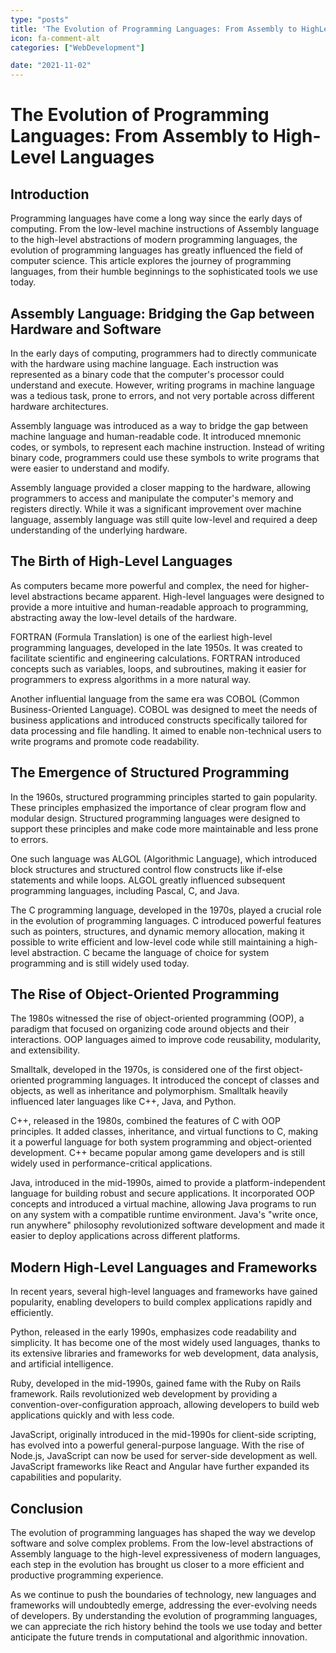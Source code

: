 ```yaml
---
type: "posts"
title: 'The Evolution of Programming Languages: From Assembly to HighLevel Languages'
icon: fa-comment-alt
categories: ["WebDevelopment"]

date: "2021-11-02"
---
```




# The Evolution of Programming Languages: From Assembly to High-Level Languages

## Introduction

Programming languages have come a long way since the early days of computing. From the low-level machine instructions of Assembly language to the high-level abstractions of modern programming languages, the evolution of programming languages has greatly influenced the field of computer science. This article explores the journey of programming languages, from their humble beginnings to the sophisticated tools we use today.

## Assembly Language: Bridging the Gap between Hardware and Software

In the early days of computing, programmers had to directly communicate with the hardware using machine language. Each instruction was represented as a binary code that the computer's processor could understand and execute. However, writing programs in machine language was a tedious task, prone to errors, and not very portable across different hardware architectures.

Assembly language was introduced as a way to bridge the gap between machine language and human-readable code. It introduced mnemonic codes, or symbols, to represent each machine instruction. Instead of writing binary code, programmers could use these symbols to write programs that were easier to understand and modify.

Assembly language provided a closer mapping to the hardware, allowing programmers to access and manipulate the computer's memory and registers directly. While it was a significant improvement over machine language, assembly language was still quite low-level and required a deep understanding of the underlying hardware.

## The Birth of High-Level Languages

As computers became more powerful and complex, the need for higher-level abstractions became apparent. High-level languages were designed to provide a more intuitive and human-readable approach to programming, abstracting away the low-level details of the hardware.

FORTRAN (Formula Translation) is one of the earliest high-level programming languages, developed in the late 1950s. It was created to facilitate scientific and engineering calculations. FORTRAN introduced concepts such as variables, loops, and subroutines, making it easier for programmers to express algorithms in a more natural way.

Another influential language from the same era was COBOL (Common Business-Oriented Language). COBOL was designed to meet the needs of business applications and introduced constructs specifically tailored for data processing and file handling. It aimed to enable non-technical users to write programs and promote code readability.

## The Emergence of Structured Programming

In the 1960s, structured programming principles started to gain popularity. These principles emphasized the importance of clear program flow and modular design. Structured programming languages were designed to support these principles and make code more maintainable and less prone to errors.

One such language was ALGOL (Algorithmic Language), which introduced block structures and structured control flow constructs like if-else statements and while loops. ALGOL greatly influenced subsequent programming languages, including Pascal, C, and Java.

The C programming language, developed in the 1970s, played a crucial role in the evolution of programming languages. C introduced powerful features such as pointers, structures, and dynamic memory allocation, making it possible to write efficient and low-level code while still maintaining a high-level abstraction. C became the language of choice for system programming and is still widely used today.

## The Rise of Object-Oriented Programming

The 1980s witnessed the rise of object-oriented programming (OOP), a paradigm that focused on organizing code around objects and their interactions. OOP languages aimed to improve code reusability, modularity, and extensibility.

Smalltalk, developed in the 1970s, is considered one of the first object-oriented programming languages. It introduced the concept of classes and objects, as well as inheritance and polymorphism. Smalltalk heavily influenced later languages like C++, Java, and Python.

C++, released in the 1980s, combined the features of C with OOP principles. It added classes, inheritance, and virtual functions to C, making it a powerful language for both system programming and object-oriented development. C++ became popular among game developers and is still widely used in performance-critical applications.

Java, introduced in the mid-1990s, aimed to provide a platform-independent language for building robust and secure applications. It incorporated OOP concepts and introduced a virtual machine, allowing Java programs to run on any system with a compatible runtime environment. Java's "write once, run anywhere" philosophy revolutionized software development and made it easier to deploy applications across different platforms.

## Modern High-Level Languages and Frameworks

In recent years, several high-level languages and frameworks have gained popularity, enabling developers to build complex applications rapidly and efficiently.

Python, released in the early 1990s, emphasizes code readability and simplicity. It has become one of the most widely used languages, thanks to its extensive libraries and frameworks for web development, data analysis, and artificial intelligence.

Ruby, developed in the mid-1990s, gained fame with the Ruby on Rails framework. Rails revolutionized web development by providing a convention-over-configuration approach, allowing developers to build web applications quickly and with less code.

JavaScript, originally introduced in the mid-1990s for client-side scripting, has evolved into a powerful general-purpose language. With the rise of Node.js, JavaScript can now be used for server-side development as well. JavaScript frameworks like React and Angular have further expanded its capabilities and popularity.

## Conclusion

The evolution of programming languages has shaped the way we develop software and solve complex problems. From the low-level abstractions of Assembly language to the high-level expressiveness of modern languages, each step in the evolution has brought us closer to a more efficient and productive programming experience.

As we continue to push the boundaries of technology, new languages and frameworks will undoubtedly emerge, addressing the ever-evolving needs of developers. By understanding the evolution of programming languages, we can appreciate the rich history behind the tools we use today and better anticipate the future trends in computational and algorithmic innovation.